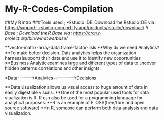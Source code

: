 # My-R-Codes-Compilation
##My R Intro
###Tools used ;
*Rstudio IDE. Download the Rstudio IDE via : https://support--rstudio-com.netlify.app/products/rstudio/download/
*R Base ; Download the R Base via : https://cran.r-project.org/bin/windows/base/*

**vector-matrix-array-data.frame-factor-lists
**Why do we need Analytics? 
**To make better decision. Data analytics helps the organization harness(support) their data and use it to identify new opportunities.
**Business Analytic examines large and different types of data to uncover hidden patterns correlations and other insights.  

*Data------>Analytics--------->Decisions

**Data visualization allows us visual access to huge amount of data in easily digestible visuals. 
**One of the most popular used tools for data viualization is R. R can also be used for a programming language for analytical purposes.
**R is an example of FLOSS(free/libre and open source software)
**In R, someone can perform both data analysis and data visualization.
